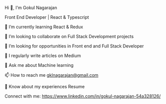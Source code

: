 Hi 👋, I'm Gokul Nagarajan

Front End Developer | React & Typescript

🌱 I’m currently learning React & Redux

👯 I’m looking to collaborate on Full Stack Development projects

🤝 I’m looking for opportunities in Front end and Full Stack Developer

📝 I regularly write articles on Medium

💬 Ask me about Machine learning

📫 How to reach me gklnagarajan@gmail.com

📄 Know about my experiences Resume

Connect with me:
https://www.linkedin.com/in/gokul-nagarajan-54a328126/
